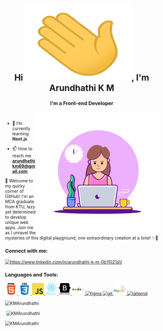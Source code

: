 <h1 align="center">Hi <img alt=":)" width="350" height="250" src="https://github.com/KMArundhathi/KMArundhathi/blob/main/wave.gif?raw=true" />, I'm Arundhathi K M</h1>
<h3 align="center">I'm a Front-end Developer</h3>
<img align="right" alt="Coding" width="400" src="/assets/work-pic.gif" />


<p align="left"> <img src="https://komarev.com/ghpvc/?username=KMArundhathi&label=Profile%20views&color=0e75b6&style=flat" alt="" /> </p>

- 🌱 I’m currently learning **Next.js**

- 📫 How to reach me **arundhathikm69@gmail.com** 

👋 Welcome to my quirky corner of GitHub! I'm an MCA graduate from KTU, lazy yet determined to develop unique web apps. Join me as I unravel the mysteries of this digital playground, one extraordinary creation at a time! ✨🚀

<h3 align="left">Connect with me:</h3>
<p align="left">
<a href="https://www.linkedin.com/in/arundhathi-k-m-0b11021a1/" target="blank"><img align="center" src="https://raw.githubusercontent.com/rahuldkjain/github-profile-readme-generator/master/src/images/icons/Social/linked-in-alt.svg" alt="https://www.linkedin.com/in/arundhathi-k-m-0b11021a1/" height="30" width="40" /></a>
</p>

<h3 align="left">Languages and Tools:</h3>
<p align="left"> <a href="https://www.w3.org/html/" target="_blank" rel="noreferrer"> <img src="https://raw.githubusercontent.com/devicons/devicon/master/icons/html5/html5-original-wordmark.svg" alt="html5" width="40" height="40"/> </a><a href="https://www.w3schools.com/css/" target="_blank" rel="noreferrer"> <img src="https://raw.githubusercontent.com/devicons/devicon/master/icons/css3/css3-original-wordmark.svg" alt="css3" width="40" height="40"/> </a>  <a href="https://developer.mozilla.org/en-US/docs/Web/JavaScript" target="_blank" rel="noreferrer"> <img src="https://raw.githubusercontent.com/devicons/devicon/master/icons/javascript/javascript-original.svg" alt="javascript" width="40" height="40"/> </a><a href="https://reactjs.org/" target="_blank" rel="noreferrer"> <img src="https://raw.githubusercontent.com/devicons/devicon/master/icons/react/react-original-wordmark.svg" alt="react" width="40" height="40"/> </a> <a href="https://getbootstrap.com" target="_blank" rel="noreferrer"> <img src="https://raw.githubusercontent.com/devicons/devicon/master/icons/bootstrap/bootstrap-plain-wordmark.svg" alt="bootstrap" width="40" height="40"/> </a> <a href="https://nodejs.org" target="_blank" rel="noreferrer"> <img src="https://raw.githubusercontent.com/devicons/devicon/master/icons/nodejs/nodejs-original-wordmark.svg" alt="nodejs" width="40" height="40"/> </a> <a href="https://www.figma.com/" target="_blank" rel="noreferrer"> <img src="https://www.vectorlogo.zone/logos/figma/figma-icon.svg" alt="figma" width="40" height="40"/> </a> <a href="https://git-scm.com/" target="_blank" rel="noreferrer"> <img src="https://www.vectorlogo.zone/logos/git-scm/git-scm-icon.svg" alt="git" width="40" height="40"/> </a> <a href="https://www.mysql.com/" target="_blank" rel="noreferrer"> <img src="https://raw.githubusercontent.com/devicons/devicon/master/icons/mysql/mysql-original-wordmark.svg" alt="mysql" width="40" height="40"/> </a> <a href="https://tailwindcss.com/" target="_blank" rel="noreferrer"> <img src="https://www.vectorlogo.zone/logos/tailwindcss/tailwindcss-icon.svg" alt="tailwind" width="40" height="40"/> </a> </p>

<p><img align="center" src="https://github-readme-stats.vercel.app/api/top-langs?username=KMArundhathi&show_icons=true&locale=en&layout=compact" alt="KMArundhathi" /></p>
<p>&nbsp;<img align="center" src="https://github-readme-stats.vercel.app/api?username=KMArundhathi&show_icons=true&locale=en" alt="KMArundhathi" /></p>


<p><img align="center" src="https://github-readme-streak-stats.herokuapp.com/?user=KMArundhathi&" alt="KMArundhathi" /></p>
